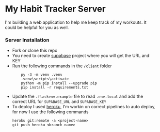 # My Habit Tracker Server
I'm building a web application to help me keep track of my workouts. It could be helpful for you as well. 
### Server Installation
- Fork or clone this repo
- You need to create [supabase](https://app.supabase.com) project where you will get the URL and KEY
- Run the following commands in the `/client` folder
    ```
        py -3 -m venv .venv
        .venv\scripts\activate
        python -m pip install --upgrade pip
        pip install -r requirements.txt
    ```
- Update the `.flaskenv.example` file to read `.env.local` and add the correct URL for `SUPABASE_URL` and `SUPABASE_KEY`
- To deploy I used [heroku](https://dashboard.heroku.com/), I'm workin on correct pipelines to auto deploy, for now I use the following commands
    ```
    heroku git:remote -a <project-name>
    git push heroku <branch-name>
    ```